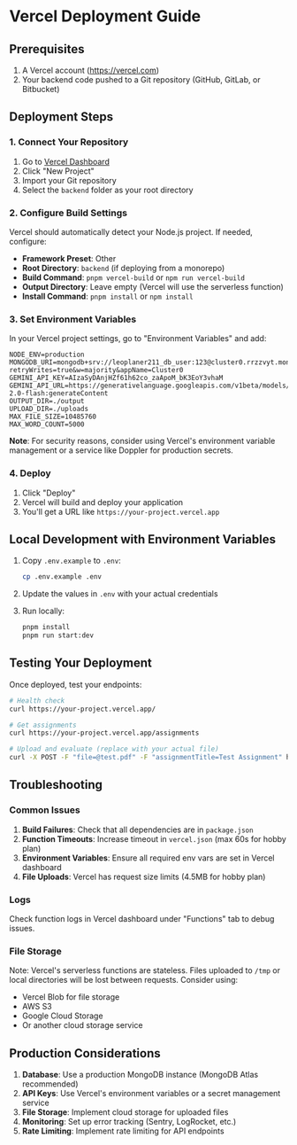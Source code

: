 # Vercel Deployment Guide

## Prerequisites

1. A Vercel account (https://vercel.com)
2. Your backend code pushed to a Git repository (GitHub, GitLab, or Bitbucket)

## Deployment Steps

### 1. Connect Your Repository

1. Go to [Vercel Dashboard](https://vercel.com/dashboard)
2. Click "New Project"
3. Import your Git repository
4. Select the `backend` folder as your root directory

### 2. Configure Build Settings

Vercel should automatically detect your Node.js project. If needed, configure:

- **Framework Preset**: Other
- **Root Directory**: `backend` (if deploying from a monorepo)
- **Build Command**: `pnpm vercel-build` or `npm run vercel-build`
- **Output Directory**: Leave empty (Vercel will use the serverless function)
- **Install Command**: `pnpm install` or `npm install`

### 3. Set Environment Variables

In your Vercel project settings, go to "Environment Variables" and add:

```
NODE_ENV=production
MONGODB_URI=mongodb+srv://leoplaner211_db_user:123@cluster0.rrzzvyt.mongodb.net/AI_Assignments_Checker?retryWrites=true&w=majority&appName=Cluster0
GEMINI_API_KEY=AIzaSyDAnjHZf61h62co_zaApoM_bK3EoY3vhaM
GEMINI_API_URL=https://generativelanguage.googleapis.com/v1beta/models/gemini-2.0-flash:generateContent
OUTPUT_DIR=./output
UPLOAD_DIR=./uploads
MAX_FILE_SIZE=10485760
MAX_WORD_COUNT=5000
```

**Note**: For security reasons, consider using Vercel's environment variable management or a service like Doppler for production secrets.

### 4. Deploy

1. Click "Deploy"
2. Vercel will build and deploy your application
3. You'll get a URL like `https://your-project.vercel.app`

## Local Development with Environment Variables

1. Copy `.env.example` to `.env`:
   ```bash
   cp .env.example .env
   ```

2. Update the values in `.env` with your actual credentials

3. Run locally:
   ```bash
   pnpm install
   pnpm run start:dev
   ```

## Testing Your Deployment

Once deployed, test your endpoints:

```bash
# Health check
curl https://your-project.vercel.app/

# Get assignments
curl https://your-project.vercel.app/assignments

# Upload and evaluate (replace with your actual file)
curl -X POST -F "file=@test.pdf" -F "assignmentTitle=Test Assignment" https://your-project.vercel.app/assignments/upload-and-evaluate
```

## Troubleshooting

### Common Issues

1. **Build Failures**: Check that all dependencies are in `package.json`
2. **Function Timeouts**: Increase timeout in `vercel.json` (max 60s for hobby plan)
3. **Environment Variables**: Ensure all required env vars are set in Vercel dashboard
4. **File Uploads**: Vercel has request size limits (4.5MB for hobby plan)

### Logs

Check function logs in Vercel dashboard under "Functions" tab to debug issues.

### File Storage

Note: Vercel's serverless functions are stateless. Files uploaded to `/tmp` or local directories will be lost between requests. Consider using:

- Vercel Blob for file storage
- AWS S3
- Google Cloud Storage
- Or another cloud storage service

## Production Considerations

1. **Database**: Use a production MongoDB instance (MongoDB Atlas recommended)
2. **API Keys**: Use Vercel's environment variables or a secret management service
3. **File Storage**: Implement cloud storage for uploaded files
4. **Monitoring**: Set up error tracking (Sentry, LogRocket, etc.)
5. **Rate Limiting**: Implement rate limiting for API endpoints